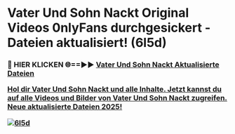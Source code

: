 # Vater Und Sohn Nackt Original Videos 0nlyFans durchgesickert - Dateien aktualisiert! (6l5d)

<h3>🔴 HIER KLICKEN 🌐==►► <a href="https://tinyurl.com/h6vf6nb8" rel="nofollow">Vater Und Sohn Nackt Aktualisierte Dateien

Hol dir Vater Und Sohn Nackt und alle Inhalte. Jetzt kannst du auf alle Videos und Bilder von Vater Und Sohn Nackt zugreifen. Neue aktualisierte Dateien 2025!

[![6l5d](https://i.imgur.com/sD4kR3V.gif)](https://tinyurl.com/h6vf6nb8)
